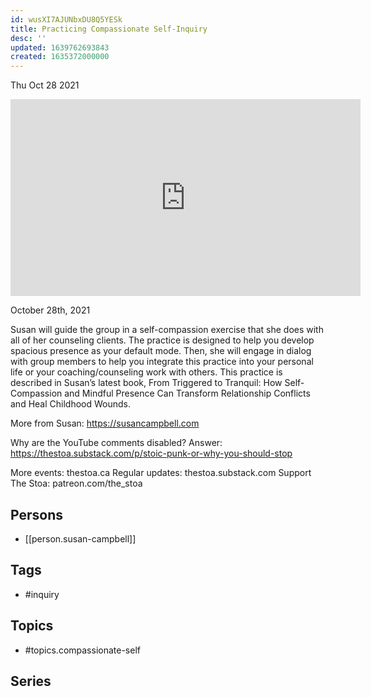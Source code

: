 ```yaml
---
id: wusXI7AJUNbxDU8Q5YESk
title: Practicing Compassionate Self-Inquiry
desc: ''
updated: 1639762693843
created: 1635372000000
---
```





Thu Oct 28 2021

<iframe width="560" height="315" src="https://www.youtube.com/embed/Fjbkg90WkgM" title="Practicing Compassionate Self-Inquiry w/ Susan Campbell" frameborder="0" allow="accelerometer; autoplay; clipboard-write; encrypted-media; gyroscope; picture-in-picture" allowfullscreen ></iframe>

October 28th, 2021

Susan will guide the group in a self-compassion exercise that she does with all of her counseling clients. The practice is designed to help you develop spacious presence as your default mode. Then, she will engage in dialog with group members to help you integrate this practice into your personal life or your coaching/counseling work with others. This practice is described in Susan’s latest book, From Triggered to Tranquil: How Self-Compassion and Mindful Presence Can Transform Relationship Conflicts and Heal Childhood Wounds.

More from Susan: https://susancampbell.com

Why are the YouTube comments disabled? Answer: https://thestoa.substack.com/p/stoic-punk-or-why-you-should-stop

More events: thestoa.ca 
Regular updates: thestoa.substack.com 
Support The Stoa: patreon.com/the_stoa

## Persons

- [[person.susan-campbell]]

## Tags

- #inquiry

## Topics

- #topics.compassionate-self

## Series



